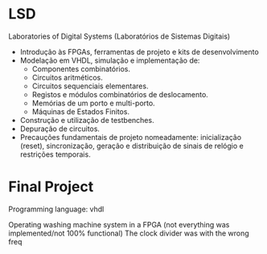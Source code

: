 # LSD
Laboratories of Digital Systems (Laboratórios de Sistemas Digitais) 

- Introdução às FPGAs, ferramentas de projeto e kits de desenvolvimento
- Modelação em VHDL, simulação e implementação de:
  - Componentes combinatórios.
  - Circuitos aritméticos.
  - Circuitos sequenciais elementares.
  - Registos e módulos combinatórios de deslocamento.
  - Memórias de um porto e multi-porto.
  - Máquinas de Estados Finitos.
- Construção e utilização de testbenches.
- Depuração de circuitos.
- Precauções fundamentais de projeto nomeadamente: inicialização (reset), sincronização, geração e distribuição de sinais de relógio e restrições temporais.


# Final Project 
Programming language: vhdl

Operating washing machine system in a FPGA (not everything was implemented/not 100% functional) The clock divider was with the wrong freq
